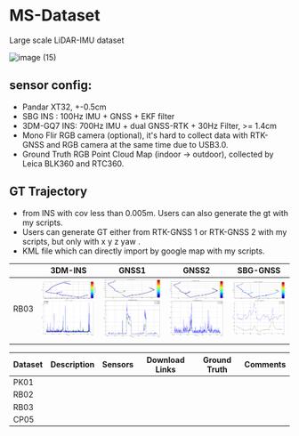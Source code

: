 # MS-Dataset
Large scale LiDAR-IMU dataset 

![image (15)](./README/image%20(15).png)

## sensor config:

- Pandar XT32, +-0.5cm
- SBG INS : 100Hz IMU + GNSS + EKF filter
- 3DM-GQ7 INS: 700Hz IMU + dual GNSS-RTK + 30Hz Filter, >= 1.4cm
- Mono Flir RGB camera (optional), it's hard to collect data with RTK-GNSS and RGB camera at the same time due to USB3.0.
- Ground Truth  RGB Point Cloud Map (indoor -> outdoor), collected by Leica BLK360 and RTC360.

## GT Trajectory

- from INS with cov less than 0.005m. Users can also generate the gt with my scripts.
- Users can generate GT either from RTK-GNSS 1 or RTK-GNSS 2 with my scripts, but only with x y z yaw .
- KML file which can directly import by google map with my scripts.

|      | 3DM-INS                                                      | GNSS1                                                        | GNSS2                                                        | SBG-GNSS                                                     |
| ---- | ------------------------------------------------------------ | ------------------------------------------------------------ | ------------------------------------------------------------ | ------------------------------------------------------------ |
| RB03 | ![image-20240624131357960](./README/image-20240624131357960.png) | ![image-20240624131801414](./README/image-20240624131801414.png) | ![image-20240624131343201](./README/image-20240624131343201.png) | ![image-20240624131412226](./README/image-20240624131412226.png) |
|      |                                                              |                                                              |                                                              |                                                              |



| Dataset | Description | Sensors | Download Links | Ground Truth | Comments |
| ------- | ----------- | ------- | -------------- | ------------ | -------- |
| PK01    |             |         |                |              |          |
| RB02    |             |         |                |              |          |
| RB03    |             |         |                |              |          |
| CP05    |             |         |                |              |          |
